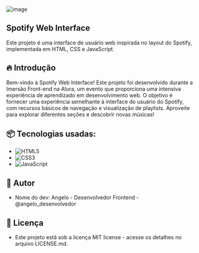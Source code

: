 ![image](https://github.com/angelodesenvolvedor/Spotify-Web-Interface/assets/98216100/f1f891d9-f9f6-4f5d-a016-a1f094730627)


## Spotify Web Interface
Este projeto é uma interface de usuário web inspirada no layout do Spotify, implementada em HTML, CSS e JavaScript.

## 🔥 Introdução
Bem-vindo à Spotify Web Interface! Este projeto foi desenvolvido durante a Imersão Front-end na Alura, um evento que proporciona uma intensiva experiência de aprendizado em desenvolvimento web. O objetivo é fornecer uma experiência semelhante à interface do usuário do Spotify, com recursos básicos de navegação e visualização de playlists. Aproveite para explorar diferentes seções e descobrir novas músicas!

## 📦 Tecnologias usadas:
* ![HTML5](https://img.shields.io/badge/html5-%23E34F26.svg?style=for-the-badge&logo=html5&logoColor=white)
* ![CSS3](https://img.shields.io/badge/css3-%231572B6.svg?style=for-the-badge&logo=css3&logoColor=white)
* ![JavaScript](https://img.shields.io/badge/javascript-%23323330.svg?style=for-the-badge&logo=javascript&logoColor=%23F7DF1E)

## 👷 Autor
* Nome do dev: Angelo - Desenvolvedor Frontend - @angelo_desenvolvedor

## 📄 Licença
* Este projeto está sob a licença MIT license - acesse os detalhes no arquivo LICENSE.md.
   


  
